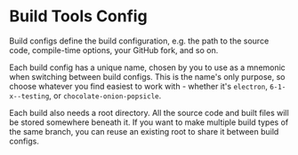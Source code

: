 # Build Tools Config

Build configs define the build configuration, e.g. the path to the source
code, compile-time options, your GitHub fork, and so on.

Each build config has a unique name, chosen by you to use as a mnemonic when
switching between build configs. This is the name's only purpose, so choose
whatever you find easiest to work with - whether it's `electron`,
`6-1-x--testing`, or `chocolate-onion-popsicle`.

Each build also needs a root directory. All the source code and built files
will be stored somewhere beneath it. If you want to make multiple build types
of the same branch, you can reuse an existing root to share it between build
configs.
